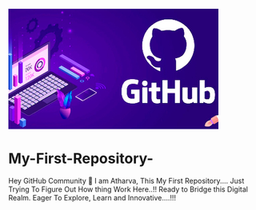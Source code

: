 ![logo](github.jpeg)
# My-First-Repository-
Hey GitHub Community 👋 I am Atharva,
This My First Repository....
Just Trying To Figure Out How thing Work Here..!!
Ready to Bridge this Digital Realm. 
Eager To Explore, Learn and Innovative....!!!
